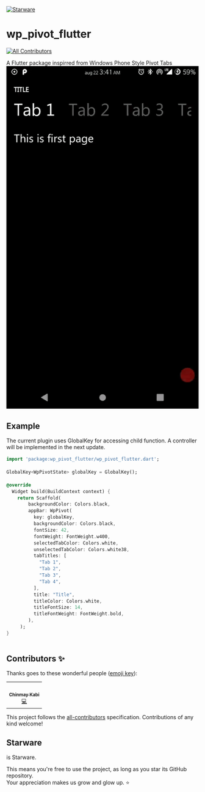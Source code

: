[![Starware](https://img.shields.io/badge/⭐-Starware-f5a91a?labelColor=black)](https://github.com/zepfietje/starware)


# wp_pivot_flutter
<!-- ALL-CONTRIBUTORS-BADGE:START - Do not remove or modify this section -->
[![All Contributors](https://img.shields.io/badge/all_contributors-1-orange.svg?style=flat-square)](#contributors-)
<!-- ALL-CONTRIBUTORS-BADGE:END -->

A Flutter package inspirred from Windows Phone Style Pivot Tabs
![Pivots in action](https://github.com/Chinmay-KB/wp_pivot_flutter/blob/master/showcase/ezgif-4-446097008731.gif)


## Example

The current plugin uses GlobalKey for accessing child function. A controller will be implemented in the next update.

```dart
import 'package:wp_pivot_flutter/wp_pivot_flutter.dart';

GlobalKey<WpPivotState> globalKey = GlobalKey();

@override
  Widget build(BuildContext context) {
    return Scaffold(
        backgroundColor: Colors.black,
        appBar: WpPivot(
          key: globalKey,
          backgroundColor: Colors.black,
          fontSize: 42,
          fontWeight: FontWeight.w400,
          selectedTabColor: Colors.white,
          unselectedTabColor: Colors.white38,
          tabTitles: [
            "Tab 1",
            "Tab 2",
            "Tab 3",
            "Tab 4",
          ],
          title: "Title",
          titleColor: Colors.white,
          titleFontSize: 14,
          titleFontWeight: FontWeight.bold,
        ),
     );
}
   
```
## Contributors ✨

Thanks goes to these wonderful people ([emoji key](https://allcontributors.org/docs/en/emoji-key)):

<!-- ALL-CONTRIBUTORS-LIST:START - Do not remove or modify this section -->
<!-- prettier-ignore-start -->
<!-- markdownlint-disable -->
<table>
  <tr>
    <td align="center"><a href="https://github.com/Chinmay-KB"><img src="https://avatars0.githubusercontent.com/u/13520364?v=4" width="100px;" alt=""/><br /><sub><b>Chinmay Kabi</b></sub></a><br /><a href="https://github.com/Chinmay-KB/wp_pivot_flutter/commits?author=Chinmay-KB" title="Code">💻</a></td>
  </tr>
</table>

<!-- markdownlint-enable -->
<!-- prettier-ignore-end -->
<!-- ALL-CONTRIBUTORS-LIST:END -->

This project follows the [all-contributors](https://github.com/all-contributors/all-contributors) specification. Contributions of any kind welcome!
## Starware

<!-- TODO: project name --> is Starware.  
This means you're free to use the project, as long as you star its GitHub repository.  
Your appreciation makes us grow and glow up. ⭐

